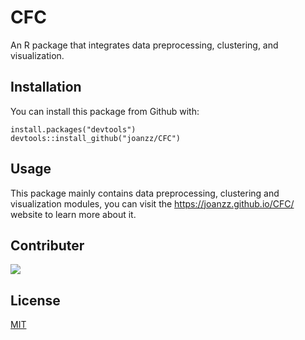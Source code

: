 # CFC
An R package that integrates data preprocessing, clustering, and visualization.
## Installation
You can install this package from Github with:
```
install.packages("devtools")
devtools::install_github("joanzz/CFC")
```
## Usage
This package mainly contains data preprocessing, clustering and visualization modules, 
you can visit the  https://joanzz.github.io/CFC/ website to learn more about it.
## Contributer
<a href="https://github.com/6guojun">
  <img src="https://avatars.githubusercontent.com/u/28222642?size=50">
</a>

## License
[MIT](https://choosealicense.com/licenses/mit/)
